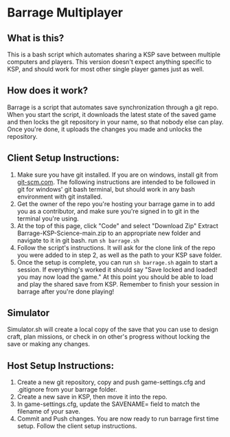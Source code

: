 # Barrage Multiplayer

## What is this?
This is a bash script which automates sharing a KSP save between multiple computers and players. This version doesn't expect anything specific to KSP, and should work for most other single player games just as well.

## How does it work?
Barrage is a script that automates save synchronization through a git repo. When you start the script, it downloads the latest state of the saved game and then locks the git repository in your name, so that nobody else can play. Once you're done, it uploads the changes you made and unlocks the repository.

## Client Setup Instructions:
1. Make sure you have git installed. If you are on windows, install git from [git-scm.com](https://git-scm.com/). The following instructions are intended to be followed in git for windows' git bash terminal, but should work in any bash environment with git installed.
2. Get the owner of the repo you're hosting your barrage game in to add you as a contributor, and make sure you're signed in to git in the terminal you're using.
3. At the top of this page, click "Code" and select "Download Zip" Extract Barrage-KSP-Science-main.zip to an appropriate new folder and navigate to it in git bash. run `sh barrage.sh`
4. Follow the script's instructions. It will ask for the clone link of the repo you were added to in step 2, as well as the path to your KSP save folder.
5. Once the setup is complete, you can run `sh barrage.sh` again to start a session. If everything's worked it should say "Save locked and loaded! you may now load the game." At this point you should be able to load and play the shared save from KSP. Remember to finish your session in barrage after you're done playing!

## Simulator
Simulator.sh will create a local copy of the save that you can use to design craft, plan missions, or check in on other's progress without locking the save or making any changes.

## Host Setup Instructions:
1. Create a new git repository, copy and push game-settings.cfg and .gitignore from your barrage folder.
2. Create a new save in KSP, then move it into the repo.
3. In game-settings.cfg, update the SAVENAME= field to match the filename of your save.
4. Commit and Push changes. You are now ready to run barrage first time setup. Follow the client setup instructions.
